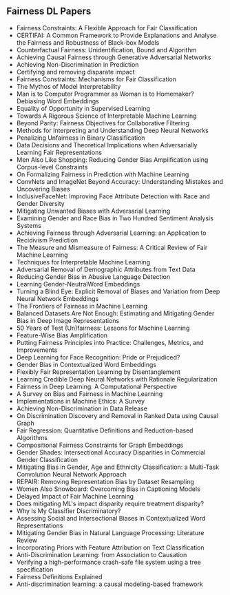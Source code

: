 
<h2>Fairness DL Papers </h2>
<ul>

                             

 <li><a target="_blank" href="https://github.com/manjunath5496/Fairness-DL-Papers/blob/master/fr(1).pdf" style="text-decoration:none;">Fairness Constraints:
A Flexible Approach for Fair Classification</a></li>

 <li><a target="_blank" href="https://github.com/manjunath5496/Fairness-DL-Papers/blob/master/fr(2).pdf" style="text-decoration:none;">CERTIFAI: A Common Framework to Provide Explanations and Analyse the Fairness and Robustness of Black-box Models</a></li>

<li><a target="_blank" href="https://github.com/manjunath5496/Fairness-DL-Papers/blob/master/fr(3).pdf" style="text-decoration:none;">Counterfactual Fairness: Unidentification, Bound and Algorithm</a></li>
 <li><a target="_blank" href="https://github.com/manjunath5496/Fairness-DL-Papers/blob/master/fr(4).pdf" style="text-decoration:none;">Achieving Causal Fairness through Generative Adversarial Networks</a></li>                              
<li><a target="_blank" href="https://github.com/manjunath5496/Fairness-DL-Papers/blob/master/fr(5).pdf" style="text-decoration:none;">Achieving Non-Discrimination in Prediction</a></li>
<li><a target="_blank" href="https://github.com/manjunath5496/Fairness-DL-Papers/blob/master/fr(6).pdf" style="text-decoration:none;">Certifying and removing disparate impact </a></li>
 <li><a target="_blank" href="https://github.com/manjunath5496/Fairness-DL-Papers/blob/master/fr(7).pdf" style="text-decoration:none;">Fairness Constraints: Mechanisms for Fair Classification</a></li>

 <li><a target="_blank" href="https://github.com/manjunath5496/Fairness-DL-Papers/blob/master/fr(8).pdf" style="text-decoration:none;"> The Mythos of Model Interpretability </a></li>
   <li><a target="_blank" href="https://github.com/manjunath5496/Fairness-DL-Papers/blob/master/fr(9).pdf" style="text-decoration:none;">Man is to Computer Programmer as Woman is to Homemaker? Debiasing Word Embeddings</a></li>
  
   
 <li><a target="_blank" href="https://github.com/manjunath5496/Fairness-DL-Papers/blob/master/fr(10).pdf" style="text-decoration:none;">Equality of Opportunity in Supervised Learning </a></li>                              
<li><a target="_blank" href="https://github.com/manjunath5496/Fairness-DL-Papers/blob/master/fr(11).pdf" style="text-decoration:none;">Towards A Rigorous Science of Interpretable Machine Learning</a></li>
<li><a target="_blank" href="https://github.com/manjunath5496/Fairness-DL-Papers/blob/master/fr(12).pdf" style="text-decoration:none;">Beyond Parity:
Fairness Objectives for Collaborative Filtering</a></li>
<li><a target="_blank" href="https://github.com/manjunath5496/Fairness-DL-Papers/blob/master/fr(13).pdf" style="text-decoration:none;">Methods for Interpreting and Understanding Deep Neural Networks</a></li>

<li><a target="_blank" href="https://github.com/manjunath5496/Fairness-DL-Papers/blob/master/fr(14).pdf" style="text-decoration:none;">Penalizing Unfairness in Binary Classification</a></li>
                              
<li><a target="_blank" href="https://github.com/manjunath5496/Fairness-DL-Papers/blob/master/fr(15).pdf" style="text-decoration:none;">Data Decisions and Theoretical Implications when Adversarially Learning Fair Representations</a></li>

<li><a target="_blank" href="https://github.com/manjunath5496/Fairness-DL-Papers/blob/master/fr(16).pdf" style="text-decoration:none;">Men Also Like Shopping:
Reducing Gender Bias Amplification using Corpus-level Constraints</a></li>

  <li><a target="_blank" href="https://github.com/manjunath5496/Fairness-DL-Papers/blob/master/fr(17).pdf" style="text-decoration:none;">On Formalizing Fairness in Prediction with Machine Learning</a></li>   
  
<li><a target="_blank" href="https://github.com/manjunath5496/Fairness-DL-Papers/blob/master/fr(18).pdf" style="text-decoration:none;">ConvNets and ImageNet Beyond Accuracy:
Understanding Mistakes and Uncovering Biases</a></li> 

  
<li><a target="_blank" href="https://github.com/manjunath5496/Fairness-DL-Papers/blob/master/fr(19).pdf" style="text-decoration:none;">InclusiveFaceNet:
Improving Face Attribute Detection with Race and Gender Diversity</a></li> 

<li><a target="_blank" href="https://github.com/manjunath5496/Fairness-DL-Papers/blob/master/fr(20).pdf" style="text-decoration:none;">Mitigating Unwanted Biases with Adversarial Learning</a></li>

<li><a target="_blank" href="https://github.com/manjunath5496/Fairness-DL-Papers/blob/master/fr(21).pdf" style="text-decoration:none;">Examining Gender and Race Bias
in Two Hundred Sentiment Analysis Systems</a></li>
<li><a target="_blank" href="https://github.com/manjunath5496/Fairness-DL-Papers/blob/master/fr(22).pdf" style="text-decoration:none;">Achieving Fairness through Adversarial Learning: an Application to Recidivism Prediction</a></li> 
 <li><a target="_blank" href="https://github.com/manjunath5496/Fairness-DL-Papers/blob/master/fr(23).pdf" style="text-decoration:none;">The Measure and Mismeasure of Fairness:
A Critical Review of Fair Machine Learning </a></li> 
 

   <li><a target="_blank" href="https://github.com/manjunath5496/Fairness-DL-Papers/blob/master/fr(24).pdf" style="text-decoration:none;">Techniques for Interpretable Machine Learning</a></li>
 
   <li><a target="_blank" href="https://github.com/manjunath5496/Fairness-DL-Papers/blob/master/fr(25).pdf" style="text-decoration:none;">Adversarial Removal of Demographic Attributes from Text Data</a></li>                              
 <li><a target="_blank" href="https://github.com/manjunath5496/Fairness-DL-Papers/blob/master/fr(26).pdf" style="text-decoration:none;">Reducing Gender Bias in Abusive Language Detection</a></li>
 <li><a target="_blank" href="https://github.com/manjunath5496/Fairness-DL-Papers/blob/master/fr(27).pdf" style="text-decoration:none;">Learning Gender-NeutralWord Embeddings</a></li>
   
 
   <li><a target="_blank" href="https://github.com/manjunath5496/Fairness-DL-Papers/blob/master/fr(28).pdf" style="text-decoration:none;">Turning a Blind Eye: Explicit Removal of Biases and Variation from Deep Neural Network Embeddings</a></li>
 
   <li><a target="_blank" href="https://github.com/manjunath5496/Fairness-DL-Papers/blob/master/fr(29).pdf" style="text-decoration:none;">The Frontiers of Fairness in Machine Learning </a></li>                              

  <li><a target="_blank" href="https://github.com/manjunath5496/Fairness-DL-Papers/blob/master/fr(30).pdf" style="text-decoration:none;">Balanced Datasets Are Not Enough:
Estimating and Mitigating Gender Bias in Deep Image Representations</a></li>
 
   <li><a target="_blank" href="https://github.com/manjunath5496/Fairness-DL-Papers/blob/master/fr(31).pdf" style="text-decoration:none;">50 Years of Test (Un)fairness: Lessons for Machine Learning </a></li> 
    <li><a target="_blank" href="https://github.com/manjunath5496/Fairness-DL-Papers/blob/master/fr(32).pdf" style="text-decoration:none;">Feature-Wise Bias Amplification</a></li> 

   <li><a target="_blank" href="https://github.com/manjunath5496/Fairness-DL-Papers/blob/master/fr(33).pdf" style="text-decoration:none;">Putting Fairness Principles into Practice: Challenges, Metrics, and Improvements</a></li>                              

  <li><a target="_blank" href="https://github.com/manjunath5496/Fairness-DL-Papers/blob/master/fr(34).pdf" style="text-decoration:none;">Deep Learning for Face Recognition: Pride or Prejudiced?</a></li> 
 
  <li><a target="_blank" href="https://github.com/manjunath5496/Fairness-DL-Papers/blob/master/fr(35).pdf" style="text-decoration:none;">Gender Bias in Contextualized Word Embeddings</a></li> 

  <li><a target="_blank" href="https://github.com/manjunath5496/Fairness-DL-Papers/blob/master/fr(36).pdf" style="text-decoration:none;">Flexibly Fair Representation Learning by Disentanglement</a></li> 
 
<li><a target="_blank" href="https://github.com/manjunath5496/Fairness-DL-Papers/blob/master/fr(37).pdf" style="text-decoration:none;">Learning Credible Deep Neural Networks with Rationale Regularization</a></li>
 <li><a target="_blank" href="https://github.com/manjunath5496/Fairness-DL-Papers/blob/master/fr(38).pdf" style="text-decoration:none;">Fairness in Deep Learning:
A Computational Perspective</a></li>
<li><a target="_blank" href="https://github.com/manjunath5496/Fairness-DL-Papers/blob/master/fr(39).pdf" style="text-decoration:none;">A Survey on Bias and Fairness in Machine Learning</a></li>
 <li><a target="_blank" href="https://github.com/manjunath5496/Fairness-DL-Papers/blob/master/fr(40).pdf" style="text-decoration:none;">Implementations in Machine Ethics: A Survey</a></li>                              
<li><a target="_blank" href="https://github.com/manjunath5496/Fairness-DL-Papers/blob/master/fr(41).pdf" style="text-decoration:none;">Achieving Non-Discrimination in Data Release</a></li>
<li><a target="_blank" href="https://github.com/manjunath5496/Fairness-DL-Papers/blob/master/fr(42).pdf" style="text-decoration:none;">On Discrimination Discovery and Removal
in Ranked Data using Causal Graph</a></li>
 
  <li><a target="_blank" href="https://github.com/manjunath5496/Fairness-DL-Papers/blob/master/fr(43).pdf" style="text-decoration:none;">Fair Regression: Quantitative Definitions and Reduction-based Algorithms</a></li>
 <li><a target="_blank" href="https://github.com/manjunath5496/Fairness-DL-Papers/blob/master/fr(44).pdf" style="text-decoration:none;">Compositional Fairness Constraints for Graph Embeddings</a></li>
   <li><a target="_blank" href="https://github.com/manjunath5496/Fairness-DL-Papers/blob/master/fr(45).pdf" style="text-decoration:none;">Gender Shades: Intersectional Accuracy Disparities in Commercial Gender Classification</a></li>  
   
<li><a target="_blank" href="https://github.com/manjunath5496/Fairness-DL-Papers/blob/master/fr(46).pdf" style="text-decoration:none;">Mitigating Bias in Gender, Age and Ethnicity Classification: a Multi-Task Convolution Neural Network Approach</a></li> 
                             
<li><a target="_blank" href="https://github.com/manjunath5496/Fairness-DL-Papers/blob/master/fr(47).pdf" style="text-decoration:none;">REPAIR: Removing Representation Bias by Dataset Resampling</a></li>
<li><a target="_blank" href="https://github.com/manjunath5496/Fairness-DL-Papers/blob/master/fr(48).pdf" style="text-decoration:none;">Women Also Snowboard:
Overcoming Bias in Captioning Models</a></li>

<li><a target="_blank" href="https://github.com/manjunath5496/Fairness-DL-Papers/blob/master/fr(49).pdf" style="text-decoration:none;">Delayed Impact of Fair Machine Learning</a></li>
                              
<li><a target="_blank" href="https://github.com/manjunath5496/Fairness-DL-Papers/blob/master/fr(50).pdf" style="text-decoration:none;">Does mitigating ML's impact disparity
require treatment disparity?</a></li>
<li><a target="_blank" href="https://github.com/manjunath5496/Fairness-DL-Papers/blob/master/fr(51).pdf" style="text-decoration:none;">Why Is My Classifier Discriminatory?</a></li>
<li><a target="_blank" href="https://github.com/manjunath5496/Fairness-DL-Papers/blob/master/fr(52).pdf" style="text-decoration:none;">Assessing Social and Intersectional Biases in Contextualized Word Representations</a></li>

<li><a target="_blank" href="https://github.com/manjunath5496/Fairness-DL-Papers/blob/master/fr(53).pdf" style="text-decoration:none;">Mitigating Gender Bias in Natural Language Processing: Literature Review</a></li>
 
<li><a target="_blank" href="https://github.com/manjunath5496/Fairness-DL-Papers/blob/master/fr(54).pdf" style="text-decoration:none;">Incorporating Priors with Feature Attribution on Text Classification </a></li>

<li><a target="_blank" href="https://github.com/manjunath5496/Fairness-DL-Papers/blob/master/fr(55).pdf" style="text-decoration:none;">Anti-Discrimination Learning: from Association to Causation</a></li>
 
  <li><a target="_blank" href="https://github.com/manjunath5496/Fairness-DL-Papers/blob/master/fr(56).pdf" style="text-decoration:none;">Verifying a high-performance crash-safe file system using a tree specification </a></li>                              

  <li><a target="_blank" href="https://github.com/manjunath5496/Fairness-DL-Papers/blob/master/fr(57).pdf" style="text-decoration:none;">Fairness Definitions Explained</a></li>
 
   <li><a target="_blank" href="https://github.com/manjunath5496/Fairness-DL-Papers/blob/master/fr(58).pdf" style="text-decoration:none;">Anti-discrimination learning: a causal modeling-based framework</a></li>
    </ul>
